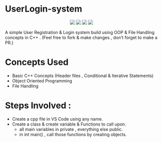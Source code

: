 # UserLogin-system
<p align="center">
<a href="https://github.com/khushi0704/UserLogin-system"><img src="https://img.shields.io/badge/Public%20Repo-%F0%9F%A4%8D-Green"></a>
<a href="https://github.com/Dragsters/Nutrihelp"><img src="https://img.shields.io/badge/Built%20by-developers%20%3C%2F%3E-0059b3"></a>
<a href="https://github.com/Dragsters/Nutrihelp"><img src="https://img.shields.io/static/v1.svg?label=Contributions&message=Welcome&color=yellow"></a>
<a href="https://github.com/Dragsters"><img src="https://img.shields.io/badge/maintenance-yes-brightgreen"></a>
</p>
A simple User Registration &amp; Login system build using OOP &amp; File Handling concepts in C++ . (Feel free to fork &amp; make changes , don't forget to make a PR.)

# Concepts Used
* Basic C++ Concepts (Header files , Conditional & Iterative Statements)
* Object Oriented Programming 
* File Handling
# Steps Involved :
* Create a cpp file in VS Code using any name.
* Create a class & create variable & Functions to call upon.
  * all main variables in private , everything else public.
  * in int main() , call those functions by creating objects.
